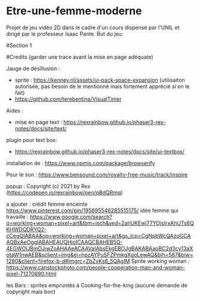 # Etre-une-femme-moderne
Projet de jeu vidéo 2D dans le cadre d'un cours dispensé par l'UNIL et dirigé par le professeur Isaac Pante. 
But du jeu:

#Section 1


#Credits (garder une trace avant la mise en page adéquate)

Jauge de désillusion : 
- sprite : https://kenney.nl/assets/ui-pack-space-expansion (utilisaiton autorisée, pas besoin de le mentionné mais fortement apprécié si on le fait)
- https://github.com/terebentina/VisualTimer

Aides : 
- mise en page text : https://rexrainbow.github.io/phaser3-rex-notes/docs/site/text/ 

plugin pour text box: 
- https://rexrainbow.github.io/phaser3-rex-notes/docs/site/ui-textbox/

installation de : https://www.npmjs.com/package/browserify

Pour le son : https://www.bensound.com/royalty-free-music/track/inspire

popup : Copyright (c) 2021 by Rex (https://codepen.io/rexrainbow/pen/qBdQRmq)

a ajouter :
 crédit femme enceinte https://www.pinterest.com/pin/195695546285515175/
idée femme qui travaille : https://www.google.com/search?q=working+woman+pixel+art&tbm=isch&ved=2ahUKEwj77YOjsIrxAhUTs6QKHWDQDRYQ2-cCegQIABAA&oq=working+woman+pixel+art&gs_lcp=CgNpbWcQAzoGCAAQBxAeOggIABAHEAUQHjoICAAQCBAHEB5Q-4EGWOiJBmDJiwZoAHAAeACAAVaIAbsEkgEBOJgBAKABAaoBC2d3cy13aXotaW1nwAEB&sclient=img&ei=hpzAYPuSFZPmkgXgoLewAQ&bih=567&biw=1280&client=firefox-b-d#imgrc=ZbZvKs6_5QAgIM
Sprite working woman : https://www.canstockphoto.com/people-cooperation-man-and-woman-pixel-71270690.html

les Bars : sprites empruntés à Cooking-for-the-king (aucune demande de copyright mais bon)
